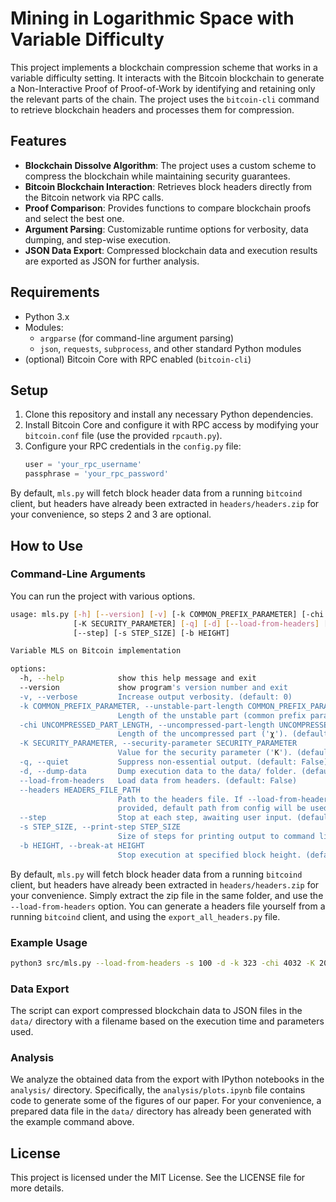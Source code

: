 # Mining in Logarithmic Space with Variable Difficulty

This project implements a blockchain compression scheme that works in a variable difficulty setting.
It interacts with the Bitcoin blockchain to generate a Non-Interactive Proof of Proof-of-Work by identifying and retaining only the relevant parts of the chain.
The project uses the `bitcoin-cli` command to retrieve blockchain headers and processes them for compression.

## Features

- **Blockchain Dissolve Algorithm**: The project uses a custom scheme to compress the blockchain while maintaining security guarantees.
- **Bitcoin Blockchain Interaction**: Retrieves block headers directly from the Bitcoin network via RPC calls.
- **Proof Comparison**: Provides functions to compare blockchain proofs and select the best one.
- **Argument Parsing**: Customizable runtime options for verbosity, data dumping, and step-wise execution.
- **JSON Data Export**: Compressed blockchain data and execution results are exported as JSON for further analysis.

## Requirements

- Python 3.x
- Modules:
  - `argparse` (for command-line argument parsing)
  - `json`, `requests`, `subprocess`, and other standard Python modules
- (optional) Bitcoin Core with RPC enabled (`bitcoin-cli`)

## Setup

1. Clone this repository and install any necessary Python dependencies.
2. Install Bitcoin Core and configure it with RPC access by modifying your `bitcoin.conf` file (use the provided `rpcauth.py`).
3. Configure your RPC credentials in the `config.py` file:
   ```python
   user = 'your_rpc_username'
   passphrase = 'your_rpc_password'
   ```

By default, `mls.py` will fetch block header data from a running `bitcoind` client, but headers have already been extracted in `headers/headers.zip` for your convenience, so steps 2 and 3 are optional.

## How to Use

### Command-Line Arguments

You can run the project with various options.

```bash
usage: mls.py [-h] [--version] [-v] [-k COMMON_PREFIX_PARAMETER] [-chi UNCOMPRESSED_PART_LENGTH]
              [-K SECURITY_PARAMETER] [-q] [-d] [--load-from-headers] [--headers HEADERS_FILE_PATH]
              [--step] [-s STEP_SIZE] [-b HEIGHT]

Variable MLS on Bitcoin implementation

options:
  -h, --help            show this help message and exit
  --version             show program's version number and exit
  -v, --verbose         Increase output verbosity. (default: 0)
  -k COMMON_PREFIX_PARAMETER, --unstable-part-length COMMON_PREFIX_PARAMETER
                        Length of the unstable part (common prefix parameter, 'k'). (default: 323)
  -chi UNCOMPRESSED_PART_LENGTH, --uncompressed-part-length UNCOMPRESSED_PART_LENGTH
                        Length of the uncompressed part ('χ'). (default: 4032)
  -K SECURITY_PARAMETER, --security-parameter SECURITY_PARAMETER
                        Value for the security parameter ('K'). (default: 208)
  -q, --quiet           Suppress non-essential output. (default: False)
  -d, --dump-data       Dump execution data to the data/ folder. (default: False)
  --load-from-headers   Load data from headers. (default: False)
  --headers HEADERS_FILE_PATH
                        Path to the headers file. If --load-from-headers is set and this is not
                        provided, default path from config will be used. (default: headers/headers.json)
  --step                Stop at each step, awaiting user input. (default: False)
  -s STEP_SIZE, --print-step STEP_SIZE
                        Size of steps for printing output to command line. (default: 1)
  -b HEIGHT, --break-at HEIGHT
                        Stop execution at specified block height. (default: None)
```

By default, `mls.py` will fetch block header data from a running `bitcoind` client, but headers have already been extracted in `headers/headers.zip` for your convenience.
Simply extract the zip file in the same folder, and use the `--load-from-headers` option.
You can generate a headers file yourself from a running `bitcoind` client, and using the `export_all_headers.py` file.

### Example Usage

```bash
python3 src/mls.py --load-from-headers -s 100 -d -k 323 -chi 4032 -K 208
```

### Data Export

The script can export compressed blockchain data to JSON files in the `data/` directory with a filename based on the execution time and parameters used.

### Analysis

We analyze the obtained data from the export with IPython notebooks in the `analysis/` directory.
Specifically, the `analysis/plots.ipynb` file contains code to generate some of the figures of our paper.
For your convenience, a prepared data file in the `data/` directory has already been generated with the example command above.

## License

This project is licensed under the MIT License. See the LICENSE file for more details.

